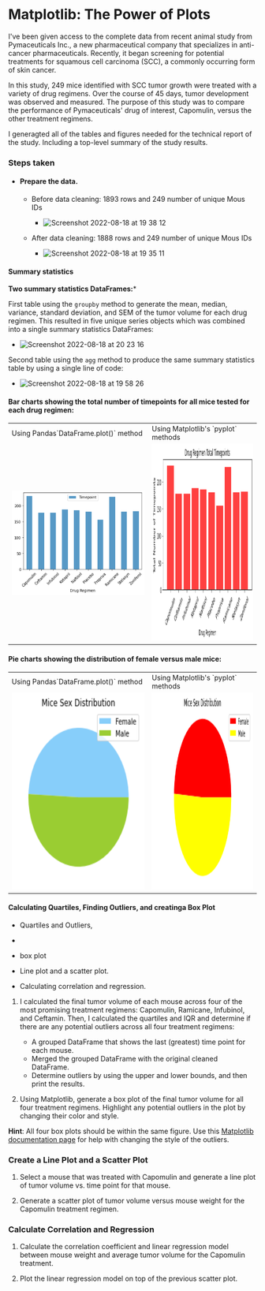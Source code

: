 # Matplotlib: The Power of Plots

I've been given access to the complete data from recent animal study from Pymaceuticals Inc., a new pharmaceutical company that specializes in anti-cancer pharmaceuticals. Recently, it began screening for potential treatments for squamous cell carcinoma (SCC), a commonly occurring form of skin cancer.

In this study, 249 mice identified with SCC tumor growth were treated with a variety of drug regimens. Over the course of 45 days, tumor development was observed and measured. The purpose of this study was to compare the performance of Pymaceuticals' drug of interest, Capomulin, versus the other treatment regimens. 

I generagted all of the tables and figures needed for the technical report of the study. Including a top-level summary of the study results.

### Steps taken

* #### Prepare the data.

    * Before data cleaning: 1893 rows and 249 number of unique Mous IDs
 
      * ![Screenshot 2022-08-18 at 19 38 12](https://user-images.githubusercontent.com/67019030/185469534-70ded001-61c3-44b7-974f-e2e58951d7b6.png)
 
     * After data cleaning:  1888 rows and 249 number of unique Mous IDs
     
       * ![Screenshot 2022-08-18 at 19 35 11](https://user-images.githubusercontent.com/67019030/185469046-bf82dfe6-0e73-4f68-9605-9178b2793f22.png)

#### Summary statistics
**Two summary statistics DataFrames:***

First table using the `groupby` method to generate the mean, median, variance, standard deviation, and SEM of the tumor volume for each drug regimen. This resulted in five unique series objects which was combined into a single summary statistics DataFrames:
 
  * ![Screenshot 2022-08-18 at 20 23 16](https://user-images.githubusercontent.com/67019030/185477380-9406cd3c-05e0-47a6-b8c0-ef37437a5bb8.png)
  
Second table using the `agg` method to produce the same summary statistics table by using a single line of code:

  * ![Screenshot 2022-08-18 at 19 58 26](https://user-images.githubusercontent.com/67019030/185473613-522f05a8-5840-49d4-9c9e-69f4331788aa.png)



#### Bar charts showing the total number of timepoints for all mice tested for each drug regimen:

<table>
  <tr>
    <td>Using Pandas`DataFrame.plot()` method</td>
     <td>Using Matplotlib's `pyplot` methods</td>
  </tr>
  <tr>
    <td><img src="Pymaceuticals/Images/pymaceuticals_barplot.png" width=500height=400></td>
    <td><img src="Pymaceuticals/Images/pymaceuticals_plyplot.png" width=500 height=400></td>
  </tr>
 </table>
   

#### Pie charts showing the distribution of female versus male mice:
<table>
  <tr>
    <td>Using Pandas`DataFrame.plot()` method</td>
     <td>Using Matplotlib's `pyplot` methods</td>
  </tr>
  <tr>
    <td><img src="Pymaceuticals/Images/pymaceuticals_pieplot.png" width=500 height=400></td>
    <td><img src="Pymaceuticals/Images/pieplyplot.png" width=500 height=400></td>
  </tr>
 </table>




#### Calculating Quartiles, Finding Outliers, and creatinga Box Plot 
* Quartiles and Outliers, 
* 
* box plot

* Line plot and a scatter plot.

* Calculating correlation and regression. 








1. I calculated the final tumor volume of each mouse across four of the most promising treatment regimens: Capomulin, Ramicane, Infubinol, and Ceftamin. Then, I calculated the quartiles and IQR and determine if there are any potential outliers across all four treatment regimens:

    * A grouped DataFrame that shows the last (greatest) time point for each mouse. 
    * Merged the grouped DataFrame with the original cleaned DataFrame.
    * Determine outliers by using the upper and lower bounds, and then print the results.
    
2. Using Matplotlib, generate a box plot of the final tumor volume for all four treatment regimens. Highlight any potential outliers in the plot by changing their color and style.

  **Hint**: All four box plots should be within the same figure. Use this [Matplotlib documentation page](https://matplotlib.org/gallery/pyplots/boxplot_demo_pyplot.html#sphx-glr-gallery-pyplots-boxplot-demo-pyplot-py) for help with changing the style of the outliers.

### Create a Line Plot and a Scatter Plot

1. Select a mouse that was treated with Capomulin and generate a line plot of tumor volume vs. time point for that mouse.

2. Generate a scatter plot of tumor volume versus mouse weight for the Capomulin treatment regimen.

### Calculate Correlation and Regression

1. Calculate the correlation coefficient and linear regression model between mouse weight and average tumor volume for the Capomulin treatment. 

2. Plot the linear regression model on top of the previous scatter plot.

